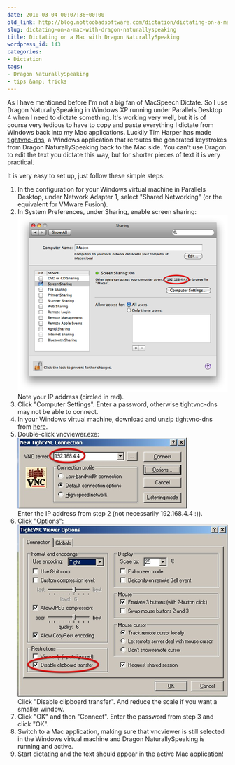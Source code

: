 ```yaml
---
date: 2010-03-04 00:07:36+00:00
old_link: http://blog.nottoobadsoftware.com/dictation/dictating-on-a-mac-with-dragon-naturallyspeaking/
slug: dictating-on-a-mac-with-dragon-naturallyspeaking
title: Dictating on a Mac with Dragon NaturallySpeaking
wordpress_id: 143
categories:
- Dictation
tags:
- Dragon NaturallySpeaking
- tips &amp; tricks
---
```


As I have mentioned before I'm not a big fan of MacSpeech Dictate. So I use Dragon NaturallySpeaking in Windows XP running under Parallels Desktop 4 when I need to dictate something. It's working very well, but it is of course very tedious to have to copy and paste everything I dictate from Windows back into my Mac applications. Luckily Tim Harper has made [tightvnc-dns](http://github.com/timcharper/tightvnc-dns), a Windows application that reroutes the generated keystrokes from Dragon NaturallySpeaking back to the Mac side. You can't use Dragon to edit the text you dictate this way, but for shorter pieces of text it is very practical.<!-- more -->

It is very easy to set up, just follow these simple steps:

1. In the configuration for your Windows virtual machine in Parallels Desktop, under Network Adapter 1, select "Shared Networking" (or the equivalent for VMware Fusion).
2. In System Preferences, under Sharing, enable screen sharing:  
![Screenshot of macOS sharing preferences](/media/old/sharing.png)  
Note your IP address (circled in red).
3. Click "Computer Settings". Enter a password, otherwise tightvnc-dns may not be able to connect.
4. In your Windows virtual machine, download and unzip tightvnc-dns from [here](http://github.com/downloads/timcharper/tightvnc-dns/vncviewer.zip).
5. Double-click vncviewer.exe:  
![Screenshot of vncviewer opening UI](/media/old/parallels-desktop.jpg)  
Enter the IP address from step 2 (not necessarily 192.168.4.4 :)).
6. Click "Options":  
![Screenshot of vncviewer settings](/media/old/parallels-desktop-21.jpg)  
Click "Disable clipboard transfer".  And reduce the scale if you want a smaller window.
7. Click "OK" and then "Connect". Enter the password from step 3 and click "OK".
8. Switch to a Mac application, making sure that vncviewer is still selected in the Windows virtual machine and Dragon NaturallySpeaking is running and active.
9. Start dictating and the text should appear in the active Mac application!
